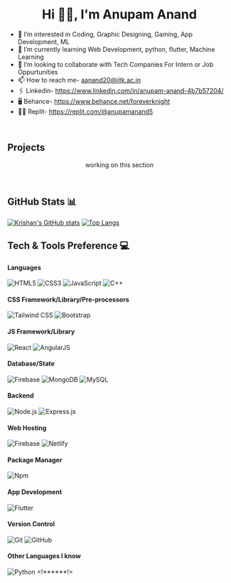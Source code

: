 <h1 align="center"> Hi 👋🏻, I'm Anupam Anand </h1>

- 👀 I’m interested in Coding, Graphic Designing, Gaming, App Development, ML
- 🌱 I’m currently learning Web Development, python, flutter, Machine Learning
- 💞️ I’m looking to collaborate with Tech Companies For Intern or Job Oppurtunities
- 📫 How to reach me- aanand20@iitk.ac.in
- 🖇️ Linkedin- https://www.linkedin.com/in/anupam-anand-4b7b57204/
- 🖥️ Behance- https://www.behance.net/foreverknight
- 👨‍💻 Replit- https://replit.com/@anupamanand5
<!--
![visitors](https://visitor-badge.glitch.me/badge?page_id=${anupam01102002}.${your.repo.id}) -->
<br>

## Projects
<p align="center"> working on this section </p>
<br />

## GitHub Stats 📊
[![Krishan's GitHub stats](https://github-readme-stats.vercel.app/api?username=anupam01102002&show_icons=true&theme=synthwave)](https://github.com/anupam01102002) [![Top Langs](https://github-readme-stats.vercel.app/api/top-langs/?username=anupam01102002&langs_count=8&theme=synthwave&layout=compact)](https://github.com/anupam01102002)
<br>

## Tech & Tools Preference 💻
#### Languages
![HTML5](https://img.shields.io/badge/-HTML5-E34F26?style=flat&logo=html5&logoColor=white) ![CSS3](https://img.shields.io/badge/-CSS3-1572B6?style=flat&logo=css3&logoColor=white)
![JavaScript](https://img.shields.io/badge/-JavaScript-eed718?style=flat&logo=javascript&logoColor=ffffff)
 ![C++](https://img.shields.io/badge/-C%20&%20C++-659ad2?style=flat&logo=c%2B%2B&logoColor=ffffff)
<br>
#### CSS Framework/Library/Pre-processors
![Tailwind CSS](https://img.shields.io/badge/-Tailwind_CSS-38B2AC?style=flat&logo=tailwind-css&logoColor=white) ![Bootstrap](https://img.shields.io/badge/-Bootstrap-563D7C?style=flat&logo=bootstrap&logoColor=white)
<br>
#### JS Framework/Library
![React](https://img.shields.io/badge/React-20232A?style=flat&logo=react&logoColor=61DAFB) ![AngularJS](https://img.shields.io/badge/AngularJS-E23237?style=flat&logo=angularjs&logoColor=white)
<br>
#### Database/State
![Firebase](https://img.shields.io/badge/-Firebase-000?style=flat&logo=firebase) ![MongoDB](https://img.shields.io/badge/-MongoDB-4DB33D?style=flat&logo=mongodb&logoColor=FFFFFF)
![MySQL](https://img.shields.io/badge/-MySQL-F29111?style=flat&logo=mysql&logoColor=FFFFFF)
<br>
#### Backend
![Node.js](https://img.shields.io/badge/-NodeJs-3C873A?style=flat&logo=Node.js&logoColor=white) ![Express.js](https://img.shields.io/badge/Express.js-404D59?style=flat&logo=express.js&logoColor=FFFFFF)
<br>
#### Web Hosting
![Firebase](https://img.shields.io/badge/-Firebase-000?style=flat&logo=firebase)
![Netlify](https://img.shields.io/badge/Netlify-00C7B7?style=flat&logo=netlify&logoColor=white)
<br>
#### Package Manager
![Npm](https://img.shields.io/badge/Npm-CC3534?style=flat&logo=npm&logoColor=FFFFFF)

#### App Development
![Flutter](https://img.shields.io/badge/Flutter-02569B?style=flat&logo=flutter&logoColor=white)

#### Version Control 
![Git](https://img.shields.io/badge/Git-F1502F?style=flat&logo=git&logoColor=FFFFFF) ![GitHub](https://img.shields.io/badge/Github-000000?style=flat&logo=github&logoColor=FFFFFF)
<br>
#### Other Languages I know
 ![Python](https://img.shields.io/badge/-Python-black?style=flat&logo=python&logoColor=white)
                                         <!******!>


<!---
anupam01102002/anupam01102002 is a ✨ special ✨ repository because its `README.md` (this file) appears on your GitHub profile.
You can click the Preview link to take a look at your changes.
--->
